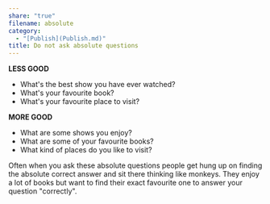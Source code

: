 ```yaml
---
share: "true"
filename: absolute
category:
  - "[Publish](Publish.md)"
title: Do not ask absolute questions
---
```


**LESS GOOD**

- What's the best show you have ever watched?
- What's your favourite book?
- What's your favourite place to visit?

**MORE GOOD**

- What are some shows you enjoy?
- What are some of your favourite books?
- What kind of places do you like to visit?

Often when you ask these absolute questions people get hung up on finding the absolute correct answer and sit there thinking like monkeys. They enjoy a lot of books but want to find their exact favourite one to answer your question "correctly".
